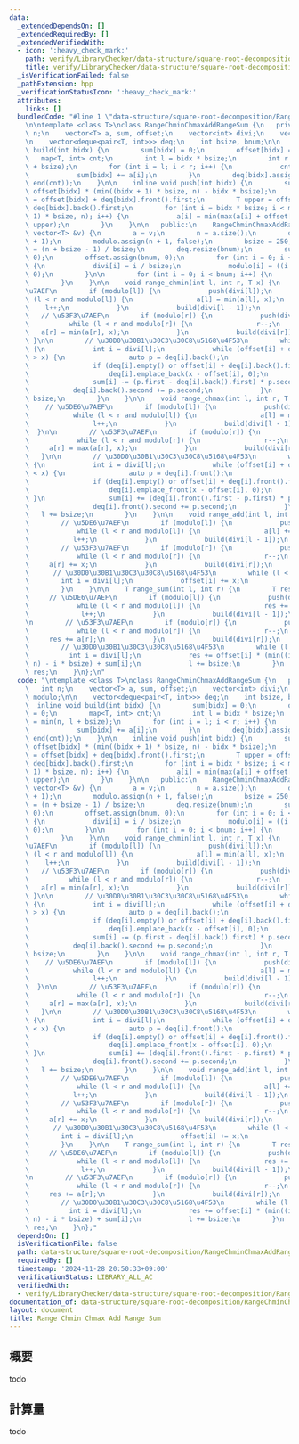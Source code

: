 ```yaml
---
data:
  _extendedDependsOn: []
  _extendedRequiredBy: []
  _extendedVerifiedWith:
  - icon: ':heavy_check_mark:'
    path: verify/LibraryChecker/data-structure/square-root-decomposition/RangeChminChmaxAddRangeSum.test.cpp
    title: verify/LibraryChecker/data-structure/square-root-decomposition/RangeChminChmaxAddRangeSum.test.cpp
  _isVerificationFailed: false
  _pathExtension: hpp
  _verificationStatusIcon: ':heavy_check_mark:'
  attributes:
    links: []
  bundledCode: "#line 1 \"data-structure/square-root-decomposition/RangeChminChmaxAddRangeSum.hpp\"\
    \n\ntemplate <class T>\nclass RangeChminChmaxAddRangeSum {\n   private:\n    int\
    \ n;\n    vector<T> a, sum, offset;\n    vector<int> divi;\n    vector<bool> modulo;\n\
    \n    vector<deque<pair<T, int>>> deq;\n    int bsize, bnum;\n\n    inline void\
    \ build(int bidx) {\n        sum[bidx] = 0;\n        offset[bidx] = 0;\n     \
    \   map<T, int> cnt;\n        int l = bidx * bsize;\n        int r = min(n, l\
    \ + bsize);\n        for (int i = l; i < r; i++) {\n            cnt[a[i]]++;\n\
    \            sum[bidx] += a[i];\n        }\n        deq[bidx].assign(begin(cnt),\
    \ end(cnt));\n    }\n\n    inline void push(int bidx) {\n        sum[bidx] +=\
    \ offset[bidx] * (min((bidx + 1) * bsize, n) - bidx * bsize);\n        T lower\
    \ = offset[bidx] + deq[bidx].front().first;\n        T upper = offset[bidx] +\
    \ deq[bidx].back().first;\n        for (int i = bidx * bsize; i < min((bidx +\
    \ 1) * bsize, n); i++) {\n            a[i] = min(max(a[i] + offset[bidx], lower),\
    \ upper);\n        }\n    }\n\n   public:\n    RangeChminChmaxAddRangeSum(const\
    \ vector<T> &v) {\n        a = v;\n        n = a.size();\n        divi.resize(n\
    \ + 1);\n        modulo.assign(n + 1, false);\n        bsize = 250;\n        bnum\
    \ = (n + bsize - 1) / bsize;\n        deq.resize(bnum);\n        sum.assign(bnum,\
    \ 0);\n        offset.assign(bnum, 0);\n        for (int i = 0; i < n + 1; i++)\
    \ {\n            divi[i] = i / bsize;\n            modulo[i] = ((i % bsize) !=\
    \ 0);\n        }\n\n        for (int i = 0; i < bnum; i++) {\n            build(i);\n\
    \        }\n    }\n\n    void range_chmin(int l, int r, T x) {\n        // \u5DE6\
    \u7AEF\n        if (modulo[l]) {\n            push(divi[l]);\n            while\
    \ (l < r and modulo[l]) {\n                a[l] = min(a[l], x);\n            \
    \    l++;\n            }\n            build(divi[l - 1]);\n        }\n\n     \
    \   // \u53F3\u7AEF\n        if (modulo[r]) {\n            push(divi[r]);\n  \
    \          while (l < r and modulo[r]) {\n                r--;\n             \
    \   a[r] = min(a[r], x);\n            }\n            build(divi[r]);\n       \
    \ }\n\n        // \u30D0\u30B1\u30C3\u30C8\u5168\u4F53\n        while (l < r)\
    \ {\n            int i = divi[l];\n            while (offset[i] + deq[i].back().first\
    \ > x) {\n                auto p = deq[i].back();\n                deq[i].pop_back();\n\
    \                if (deq[i].empty() or offset[i] + deq[i].back().first < x) {\n\
    \                    deq[i].emplace_back(x - offset[i], 0);\n                }\n\
    \                sum[i] -= (p.first - deq[i].back().first) * p.second;\n     \
    \           deq[i].back().second += p.second;\n            }\n            l +=\
    \ bsize;\n        }\n    }\n\n    void range_chmax(int l, int r, T x) {\n    \
    \    // \u5DE6\u7AEF\n        if (modulo[l]) {\n            push(divi[l]);\n \
    \           while (l < r and modulo[l]) {\n                a[l] = max(a[l], x);\n\
    \                l++;\n            }\n            build(divi[l - 1]);\n      \
    \  }\n\n        // \u53F3\u7AEF\n        if (modulo[r]) {\n            push(divi[r]);\n\
    \            while (l < r and modulo[r]) {\n                r--;\n           \
    \     a[r] = max(a[r], x);\n            }\n            build(divi[r]);\n     \
    \   }\n\n        // \u30D0\u30B1\u30C3\u30C8\u5168\u4F53\n        while (l < r)\
    \ {\n            int i = divi[l];\n            while (offset[i] + deq[i].front().first\
    \ < x) {\n                auto p = deq[i].front();\n                deq[i].pop_front();\n\
    \                if (deq[i].empty() or offset[i] + deq[i].front().first > x) {\n\
    \                    deq[i].emplace_front(x - offset[i], 0);\n               \
    \ }\n                sum[i] += (deq[i].front().first - p.first) * p.second;\n\
    \                deq[i].front().second += p.second;\n            }\n         \
    \   l += bsize;\n        }\n    }\n\n    void range_add(int l, int r, T x) {\n\
    \        // \u5DE6\u7AEF\n        if (modulo[l]) {\n            push(divi[l]);\n\
    \            while (l < r and modulo[l]) {\n                a[l] += x;\n     \
    \           l++;\n            }\n            build(divi[l - 1]);\n        }\n\n\
    \        // \u53F3\u7AEF\n        if (modulo[r]) {\n            push(divi[r]);\n\
    \            while (l < r and modulo[r]) {\n                r--;\n           \
    \     a[r] += x;\n            }\n            build(divi[r]);\n        }\n\n  \
    \      // \u30D0\u30B1\u30C3\u30C8\u5168\u4F53\n        while (l < r) {\n    \
    \        int i = divi[l];\n            offset[i] += x;\n            l += bsize;\n\
    \        }\n    }\n\n    T range_sum(int l, int r) {\n        T res = 0;\n   \
    \     // \u5DE6\u7AEF\n        if (modulo[l]) {\n            push(divi[l]);\n\
    \            while (l < r and modulo[l]) {\n                res += a[l];\n   \
    \             l++;\n            }\n            build(divi[l - 1]);\n        }\n\
    \n        // \u53F3\u7AEF\n        if (modulo[r]) {\n            push(divi[r]);\n\
    \            while (l < r and modulo[r]) {\n                r--;\n           \
    \     res += a[r];\n            }\n            build(divi[r]);\n        }\n\n\
    \        // \u30D0\u30B1\u30C3\u30C8\u5168\u4F53\n        while (l < r) {\n  \
    \          int i = divi[l];\n            res += offset[i] * (min((i + 1) * bsize,\
    \ n) - i * bsize) + sum[i];\n            l += bsize;\n        }\n        return\
    \ res;\n    }\n};\n"
  code: "\ntemplate <class T>\nclass RangeChminChmaxAddRangeSum {\n   private:\n \
    \   int n;\n    vector<T> a, sum, offset;\n    vector<int> divi;\n    vector<bool>\
    \ modulo;\n\n    vector<deque<pair<T, int>>> deq;\n    int bsize, bnum;\n\n  \
    \  inline void build(int bidx) {\n        sum[bidx] = 0;\n        offset[bidx]\
    \ = 0;\n        map<T, int> cnt;\n        int l = bidx * bsize;\n        int r\
    \ = min(n, l + bsize);\n        for (int i = l; i < r; i++) {\n            cnt[a[i]]++;\n\
    \            sum[bidx] += a[i];\n        }\n        deq[bidx].assign(begin(cnt),\
    \ end(cnt));\n    }\n\n    inline void push(int bidx) {\n        sum[bidx] +=\
    \ offset[bidx] * (min((bidx + 1) * bsize, n) - bidx * bsize);\n        T lower\
    \ = offset[bidx] + deq[bidx].front().first;\n        T upper = offset[bidx] +\
    \ deq[bidx].back().first;\n        for (int i = bidx * bsize; i < min((bidx +\
    \ 1) * bsize, n); i++) {\n            a[i] = min(max(a[i] + offset[bidx], lower),\
    \ upper);\n        }\n    }\n\n   public:\n    RangeChminChmaxAddRangeSum(const\
    \ vector<T> &v) {\n        a = v;\n        n = a.size();\n        divi.resize(n\
    \ + 1);\n        modulo.assign(n + 1, false);\n        bsize = 250;\n        bnum\
    \ = (n + bsize - 1) / bsize;\n        deq.resize(bnum);\n        sum.assign(bnum,\
    \ 0);\n        offset.assign(bnum, 0);\n        for (int i = 0; i < n + 1; i++)\
    \ {\n            divi[i] = i / bsize;\n            modulo[i] = ((i % bsize) !=\
    \ 0);\n        }\n\n        for (int i = 0; i < bnum; i++) {\n            build(i);\n\
    \        }\n    }\n\n    void range_chmin(int l, int r, T x) {\n        // \u5DE6\
    \u7AEF\n        if (modulo[l]) {\n            push(divi[l]);\n            while\
    \ (l < r and modulo[l]) {\n                a[l] = min(a[l], x);\n            \
    \    l++;\n            }\n            build(divi[l - 1]);\n        }\n\n     \
    \   // \u53F3\u7AEF\n        if (modulo[r]) {\n            push(divi[r]);\n  \
    \          while (l < r and modulo[r]) {\n                r--;\n             \
    \   a[r] = min(a[r], x);\n            }\n            build(divi[r]);\n       \
    \ }\n\n        // \u30D0\u30B1\u30C3\u30C8\u5168\u4F53\n        while (l < r)\
    \ {\n            int i = divi[l];\n            while (offset[i] + deq[i].back().first\
    \ > x) {\n                auto p = deq[i].back();\n                deq[i].pop_back();\n\
    \                if (deq[i].empty() or offset[i] + deq[i].back().first < x) {\n\
    \                    deq[i].emplace_back(x - offset[i], 0);\n                }\n\
    \                sum[i] -= (p.first - deq[i].back().first) * p.second;\n     \
    \           deq[i].back().second += p.second;\n            }\n            l +=\
    \ bsize;\n        }\n    }\n\n    void range_chmax(int l, int r, T x) {\n    \
    \    // \u5DE6\u7AEF\n        if (modulo[l]) {\n            push(divi[l]);\n \
    \           while (l < r and modulo[l]) {\n                a[l] = max(a[l], x);\n\
    \                l++;\n            }\n            build(divi[l - 1]);\n      \
    \  }\n\n        // \u53F3\u7AEF\n        if (modulo[r]) {\n            push(divi[r]);\n\
    \            while (l < r and modulo[r]) {\n                r--;\n           \
    \     a[r] = max(a[r], x);\n            }\n            build(divi[r]);\n     \
    \   }\n\n        // \u30D0\u30B1\u30C3\u30C8\u5168\u4F53\n        while (l < r)\
    \ {\n            int i = divi[l];\n            while (offset[i] + deq[i].front().first\
    \ < x) {\n                auto p = deq[i].front();\n                deq[i].pop_front();\n\
    \                if (deq[i].empty() or offset[i] + deq[i].front().first > x) {\n\
    \                    deq[i].emplace_front(x - offset[i], 0);\n               \
    \ }\n                sum[i] += (deq[i].front().first - p.first) * p.second;\n\
    \                deq[i].front().second += p.second;\n            }\n         \
    \   l += bsize;\n        }\n    }\n\n    void range_add(int l, int r, T x) {\n\
    \        // \u5DE6\u7AEF\n        if (modulo[l]) {\n            push(divi[l]);\n\
    \            while (l < r and modulo[l]) {\n                a[l] += x;\n     \
    \           l++;\n            }\n            build(divi[l - 1]);\n        }\n\n\
    \        // \u53F3\u7AEF\n        if (modulo[r]) {\n            push(divi[r]);\n\
    \            while (l < r and modulo[r]) {\n                r--;\n           \
    \     a[r] += x;\n            }\n            build(divi[r]);\n        }\n\n  \
    \      // \u30D0\u30B1\u30C3\u30C8\u5168\u4F53\n        while (l < r) {\n    \
    \        int i = divi[l];\n            offset[i] += x;\n            l += bsize;\n\
    \        }\n    }\n\n    T range_sum(int l, int r) {\n        T res = 0;\n   \
    \     // \u5DE6\u7AEF\n        if (modulo[l]) {\n            push(divi[l]);\n\
    \            while (l < r and modulo[l]) {\n                res += a[l];\n   \
    \             l++;\n            }\n            build(divi[l - 1]);\n        }\n\
    \n        // \u53F3\u7AEF\n        if (modulo[r]) {\n            push(divi[r]);\n\
    \            while (l < r and modulo[r]) {\n                r--;\n           \
    \     res += a[r];\n            }\n            build(divi[r]);\n        }\n\n\
    \        // \u30D0\u30B1\u30C3\u30C8\u5168\u4F53\n        while (l < r) {\n  \
    \          int i = divi[l];\n            res += offset[i] * (min((i + 1) * bsize,\
    \ n) - i * bsize) + sum[i];\n            l += bsize;\n        }\n        return\
    \ res;\n    }\n};"
  dependsOn: []
  isVerificationFile: false
  path: data-structure/square-root-decomposition/RangeChminChmaxAddRangeSum.hpp
  requiredBy: []
  timestamp: '2024-11-28 20:50:33+09:00'
  verificationStatus: LIBRARY_ALL_AC
  verifiedWith:
  - verify/LibraryChecker/data-structure/square-root-decomposition/RangeChminChmaxAddRangeSum.test.cpp
documentation_of: data-structure/square-root-decomposition/RangeChminChmaxAddRangeSum.hpp
layout: document
title: Range Chmin Chmax Add Range Sum
---
```


## 概要

todo

## 計算量
todo
